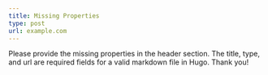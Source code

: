 ```yaml
---
title: Missing Properties
type: post
url: example.com
---
```


Please provide the missing properties in the header section. The title, type, and url are required fields for a valid markdown file in Hugo. Thank you!